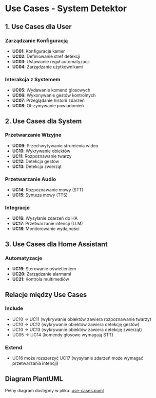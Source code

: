 # Use Cases - System Detektor

## 1. Use Cases dla User

### Zarządzanie Konfiguracją

- **UC01**: Konfiguracja kamer
- **UC02**: Definiowanie stref detekcji
- **UC03**: Ustawianie reguł automatyzacji
- **UC04**: Zarządzanie użytkownikami

### Interakcja z Systemem

- **UC05**: Wydawanie komend głosowych
- **UC06**: Wykonywanie gestów kontrolnych
- **UC07**: Przeglądanie historii zdarzeń
- **UC08**: Otrzymywanie powiadomień

## 2. Use Cases dla System

### Przetwarzanie Wizyjne

- **UC09**: Przechwytywanie strumienia wideo
- **UC10**: Wykrywanie obiektów
- **UC11**: Rozpoznawanie twarzy
- **UC12**: Detekcja gestów
- **UC13**: Detekcja zwierząt

### Przetwarzanie Audio

- **UC14**: Rozpoznawanie mowy (STT)
- **UC15**: Synteza mowy (TTS)

### Integracje

- **UC16**: Wysyłanie zdarzeń do HA
- **UC17**: Przetwarzanie intencji (LLM)
- **UC18**: Monitorowanie wydajności

## 3. Use Cases dla Home Assistant

### Automatyzacje

- **UC19**: Sterowanie oświetleniem
- **UC20**: Zarządzanie alarmami
- **UC21**: Kontrola multimediów

## Relacje między Use Cases

### Include

- UC10 → UC11 (wykrywanie obiektów zawiera rozpoznawanie twarzy)
- UC10 → UC12 (wykrywanie obiektów zawiera detekcję gestów)
- UC10 → UC13 (wykrywanie obiektów zawiera detekcję zwierząt)
- UC05 → UC14 (komendy głosowe wymagają STT)

### Extend

- UC16 może rozszerzyć UC17 (wysyłanie zdarzeń może wymagać przetwarzania intencji)

## Diagram PlantUML

Pełny diagram dostępny w pliku: [use-cases.puml](./use-cases.puml)
